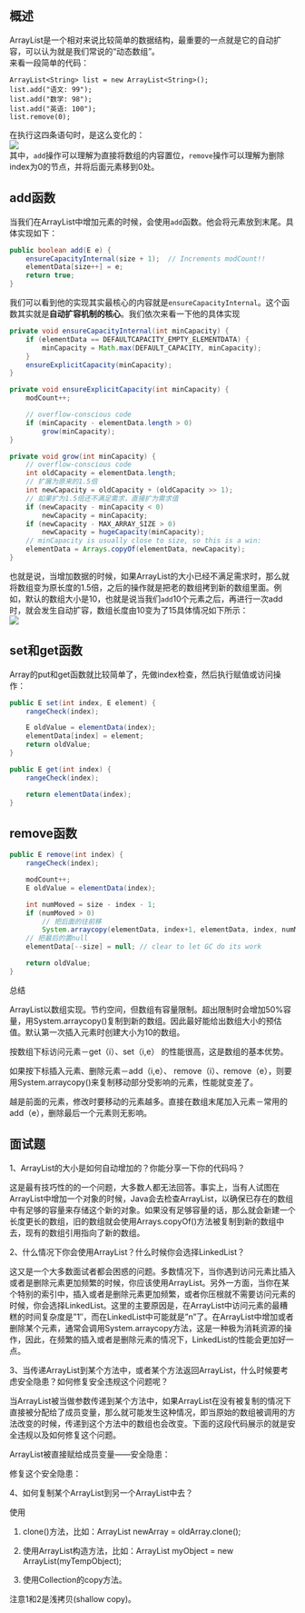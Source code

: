 ## 概述

ArrayList是一个相对来说比较简单的数据结构，最重要的一点就是它的自动扩容，可以认为就是我们常说的“动态数组”。  
来看一段简单的代码：

```
ArrayList<String> list = new ArrayList<String>();
list.add("语文: 99");
list.add("数学: 98");
list.add("英语: 100");
list.remove(0);
```

在执行这四条语句时，是这么变化的：  
![](./pics/1736354/6993037/5d4ba306-db19-11e4-85fb-61b0154d0d96.png)  
其中，`add`操作可以理解为直接将数组的内容置位，`remove`操作可以理解为删除index为0的节点，并将后面元素移到0处。

## add函数

当我们在ArrayList中增加元素的时候，会使用`add`函数。他会将元素放到末尾。具体实现如下：

```java
public boolean add(E e) {
    ensureCapacityInternal(size + 1);  // Increments modCount!!
    elementData[size++] = e;
    return true;
}
```

我们可以看到他的实现其实最核心的内容就是`ensureCapacityInternal`。这个函数其实就是**自动扩容机制的核心**。我们依次来看一下他的具体实现

```java
private void ensureCapacityInternal(int minCapacity) {
    if (elementData == DEFAULTCAPACITY_EMPTY_ELEMENTDATA) {
        minCapacity = Math.max(DEFAULT_CAPACITY, minCapacity);
    }
    ensureExplicitCapacity(minCapacity);
}

private void ensureExplicitCapacity(int minCapacity) {
    modCount++;

    // overflow-conscious code
    if (minCapacity - elementData.length > 0)
        grow(minCapacity);
}

private void grow(int minCapacity) {
    // overflow-conscious code
    int oldCapacity = elementData.length;
    // 扩展为原来的1.5倍
    int newCapacity = oldCapacity + (oldCapacity >> 1);
    // 如果扩为1.5倍还不满足需求，直接扩为需求值
    if (newCapacity - minCapacity < 0)
        newCapacity = minCapacity;
    if (newCapacity - MAX_ARRAY_SIZE > 0)
        newCapacity = hugeCapacity(minCapacity);
    // minCapacity is usually close to size, so this is a win:
    elementData = Arrays.copyOf(elementData, newCapacity);
}
```

也就是说，当增加数据的时候，如果ArrayList的大小已经不满足需求时，那么就将数组变为原长度的1.5倍，之后的操作就是把老的数组拷到新的数组里面。例如，默认的数组大小是10，也就是说当我们`add`10个元素之后，再进行一次add时，就会发生自动扩容，数组长度由10变为了15具体情况如下所示：  
![](./pics/1736354/6993129/e892246e-db1c-11e4-9ae8-f9719688a1ca.png)

## set和get函数

Array的put和get函数就比较简单了，先做index检查，然后执行赋值或访问操作：

```java
public E set(int index, E element) {
    rangeCheck(index);

    E oldValue = elementData(index);
    elementData[index] = element;
    return oldValue;
}

public E get(int index) {
    rangeCheck(index);

    return elementData(index);
}
```

## remove函数

```java
public E remove(int index) {
    rangeCheck(index);

    modCount++;
    E oldValue = elementData(index);

    int numMoved = size - index - 1;
    if (numMoved > 0)
        // 把后面的往前移
        System.arraycopy(elementData, index+1, elementData, index, numMoved);
    // 把最后的置null
    elementData[--size] = null; // clear to let GC do its work

    return oldValue;
}
```

总结

ArrayList以数组实现。节约空间，但数组有容量限制。超出限制时会增加50%容量，用System.arraycopy\(\)复制到新的数组。因此最好能给出数组大小的预估值。默认第一次插入元素时创建大小为10的数组。

按数组下标访问元素－get（i）、set（i,e） 的性能很高，这是数组的基本优势。

如果按下标插入元素、删除元素－add（i,e）、 remove（i）、remove（e），则要用System.arraycopy\(\)来复制移动部分受影响的元素，性能就变差了。

越是前面的元素，修改时要移动的元素越多。直接在数组末尾加入元素－常用的add（e），删除最后一个元素则无影响。

## 面试题

1、ArrayList的大小是如何自动增加的？你能分享一下你的代码吗？

这是最有技巧性的的一个问题，大多数人都无法回答。事实上，当有人试图在ArrayList中增加一个对象的时候，Java会去检查ArrayList，以确保已存在的数组中有足够的容量来存储这个新的对象。如果没有足够容量的话，那么就会新建一个长度更长的数组，旧的数组就会使用Arrays.copyOf\(\)方法被复制到新的数组中去，现有的数组引用指向了新的数组。

2、什么情况下你会使用ArrayList？什么时候你会选择LinkedList？

这又是一个大多数面试者都会困惑的问题。多数情况下，当你遇到访问元素比插入或者是删除元素更加频繁的时候，你应该使用ArrayList。另外一方面，当你在某个特别的索引中，插入或者是删除元素更加频繁，或者你压根就不需要访问元素的时候，你会选择LinkedList。这里的主要原因是，在ArrayList中访问元素的最糟糕的时间复杂度是”1″，而在LinkedList中可能就是”n”了。在ArrayList中增加或者删除某个元素，通常会调用System.arraycopy方法，这是一种极为消耗资源的操作，因此，在频繁的插入或者是删除元素的情况下，LinkedList的性能会更加好一点。

3、当传递ArrayList到某个方法中，或者某个方法返回ArrayList，什么时候要考虑安全隐患？如何修复安全违规这个问题呢？

当ArrayList被当做参数传递到某个方法中，如果ArrayList在没有被复制的情况下直接被分配给了成员变量，那么就可能发生这种情况，即当原始的数组被调用的方法改变的时候，传递到这个方法中的数组也会改变。下面的这段代码展示的就是安全违规以及如何修复这个问题。

ArrayList被直接赋给成员变量——安全隐患：

修复这个安全隐患：

4、如何复制某个ArrayList到另一个ArrayList中去？

使用

1. clone\(\)方法，比如：ArrayList newArray = oldArray.clone\(\);

2. 使用ArrayList构造方法，比如：ArrayList myObject = new ArrayList\(myTempObject\);

3. 使用Collection的copy方法。

注意1和2是浅拷贝\(shallow copy\)。